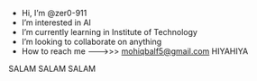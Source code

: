-  Hi, I’m @zer0-911
- I’m interested in AI
- I’m currently learning in Institute of Technology
- I’m looking to collaborate on anything
- How to reach me --->>> mohiqbalf5@gmail.com HIYAHIYA

SALAM SALAM SALAM
